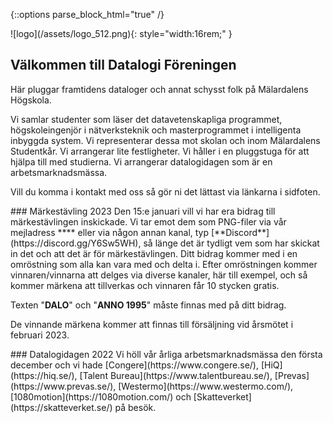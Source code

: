 ---
---
{::options parse_block_html="true" /}

<section class="fc ai-center">
![logo](/assets/logo_512.png){: style="width:16rem;" }

## Välkommen till Datalogi Föreningen
</section>

<section class="fc">
Här pluggar framtidens dataloger och annat schysst folk på Mälardalens Högskola.

Vi samlar studenter som läser det datavetenskapliga programmet, högskoleingenjör i nätverksteknik och masterprogrammet i intelligenta inbyggda system. Vi representerar dessa mot skolan och inom Mälardalens Studentkår. Vi arrangerar lite festligheter. Vi håller i en pluggstuga för att hjälpa till med studierna. Vi arrangerar datalogidagen som är en arbetsmarknadsmässa.

Vill du komma i kontakt med oss så gör ni det lättast via länkarna i sidfoten.
</section>

<section class="fc">
### Märkestävling 2023
Den 15:e januari vill vi har era bidrag till märkestävlingen inskickade. Vi tar emot dem som PNG-filer via vår mejladress **<styr@dalo.se>** eller via någon annan kanal, typ [**Discord**](https://discord.gg/Y6Sw5WH), så länge det är tydligt vem som har skickat in det och att det är för märkestävlingen. Ditt bidrag kommer med i en omröstning som alla kan vara med och delta i. Efter omröstningen kommer vinnaren/vinnarna att delges via diverse kanaler, här till exempel, och så kommer märkena att tillverkas och vinnaren får 10 stycken gratis.

Texten "**DALO**" och "**ANNO 1995**" måste finnas med på ditt bidrag.

De vinnande märkena kommer att finnas till försäljning vid årsmötet i februari 2023.
</section>

<section class="fc">
### Datalogidagen 2022
Vi höll vår årliga arbetsmarknadsmässa den första december och vi hade [Congere](https://www.congere.se/), [HiQ](https://hiq.se/), [Talent Bureau](https://www.talentbureau.se/), [Prevas](https://www.prevas.se/), [Westermo](https://www.westermo.com/), [1080motion](https://1080motion.com/) och [Skatteverket](https://skatteverket.se/) på besök.
</section>
